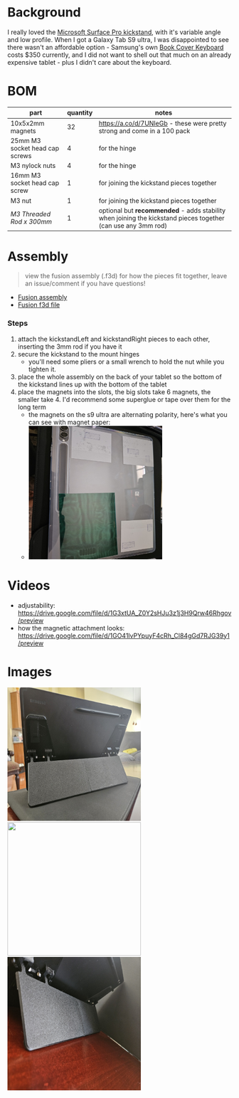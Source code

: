 # Background

I really loved the [Microsoft Surface Pro kickstand](https://drive.google.com/file/d/1GFqqAlzLuvgCJUin3ISS65RPwMl-3D0K/view?usp=sharing), with it's variable angle and low profile. When I got a Galaxy Tab S9 ultra, I was disappointed to see there wasn't an affordable option - Samsung's own [Book Cover Keyboard](https://www.samsung.com/us/mobile/mobile-accessories/tablets/galaxy-tab-s9-ultra-book-cover-keyboard-ef-dx915ubeguj/) costs $350 currently, and I did not want to shell out that much on an already expensive tablet - plus I didn't care about the keyboard.

# BOM

| part                           | quantity | notes                                                                                                          |
| ------------------------------ | -------- | -------------------------------------------------------------------------------------------------------------- |
| 10x5x2mm magnets | 32 | https://a.co/d/7UNIeGb - these were pretty strong and come in a 100 pack |
| 25mm M3 socket head cap screws | 4        | for the hinge                                                                                                  |
| M3 nylock nuts                 | 4        | for the hinge                                                                                                  |
| 16mm M3 socket head cap screw  | 1        | for joining the kickstand pieces together                                                                      |
| M3 nut                         | 1        | for joining the kickstand pieces together                                                                      |
| _M3 Threaded Rod x 300mm_      | 1        | optional but **recommended** - adds stability when joining the kickstand pieces together (can use any 3mm rod) |

# Assembly

> view the fusion assembly (.f3d) for how the pieces fit together, leave an issue/comment if you have questions!
   - [Fusion assembly](https://a360.co/3OwZ8lM)
   - [Fusion f3d file](./galaxy-tab-s9-ultra-kickstand.f3d)

### Steps
1. attach the kickstandLeft and kickstandRight pieces to each other, inserting the 3mm rod if you have it
2. secure the kickstand to the mount hinges
	- you'll need some pliers or a small wrench to hold the nut while you tighten it.
3. place the whole assembly on the back of your tablet so the bottom of the kickstand lines up with the bottom of the tablet
4. place the magnets into the slots, the big slots take 6 magnets, the smaller take 4. I'd recommend some superglue or tape over them for the long term
	- the magnets on the s9 ultra are alternating polarity, here's what you can see with magnet paper:
	- <img src="img/magnetpaper.jpg" width="300" height="300" />

# Videos

- adjustability: https://drive.google.com/file/d/1G3xtUA_Z0Y2sHJu3z1j3H9Qrw46Rhgov/preview
- how the magnetic attachment looks: https://drive.google.com/file/d/1GO41lvPYpuyF4cRh_Cl84gGd7RJG39y1/preview

# Images

<img src="img/20240202_122956.jpg" width="300" height="300" />
<img src="img/20240202_122357.jpg" width="300" height="300" />
<img src="img/20240202_122303.jpg" width="300" height="300" />
